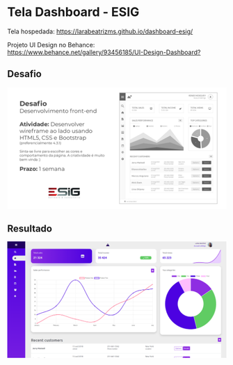 # Tela Dashboard - ESIG

Tela hospedada: <https://larabeatrizms.github.io/dashboard-esig/>

Projeto UI Design no Behance: <https://www.behance.net/gallery/93456185/UI-Design-Dashboard?>

## Desafio

![Wireframe](dashboard-esig-wireframe.png)

## Resultado
![Wireframe](final-print.png)
